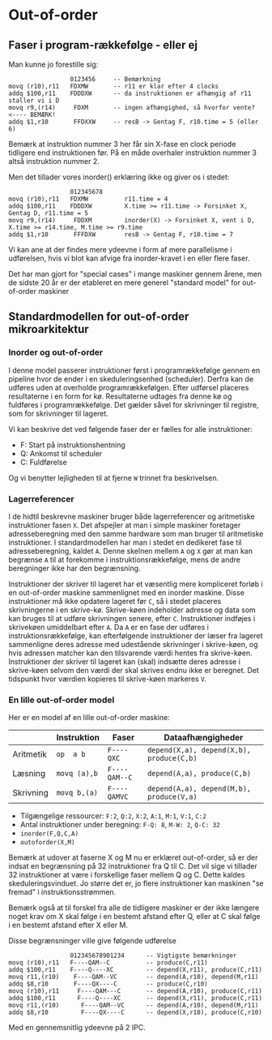 # Out-of-order

## Faser i program-rækkefølge - eller ej

Man kunne jo forestille sig:
~~~
                 0123456     -- Bemærkning
movq (r10),r11   FDXMW       -- r11 er klar efter 4 clocks
addq $100,r11    FDDDXW      -- da instruktionen er afhængig af r11 staller vi i D
movq r9,(r14)     FDXM       -- ingen afhængighed, så hvorfor vente?  <---- BEMÆRK!
addq $1,r10       FFDXXW     -- resB -> Gentag F, r10.time = 5 (eller 6)
~~~
Bemærk at instruktion nummer 3 her får sin X-fase en clock periode tidligere end instruktionen
før. På en måde overhaler instruktion nummer 3 altså instruktion nummer 2.

Men det tillader vores inorder() erklæring ikke og giver os i stedet:
~~~
                 012345678
movq (r10),r11   FDXMW          r11.time = 4
addq $100,r11    FDDDXW         X.time >= r11.time -> Forsinket X, Gentag D, r11.time = 5
movq r9,(r14)     FDDXM         inorder(X) -> Forsinket X, vent i D, X.time >= r14.time, M.time >= r9.time
addq $1,r10       FFFDXW        resB -> Gentag F, r10.time = 7
~~~

Vi kan ane at der findes mere ydeevne i form af mere parallelisme i udførelsen, hvis vi
blot kan afvige fra inorder-kravet i en eller flere faser.

Det har man gjort for "special cases" i mange maskiner gennem årene, men de sidste 20 år er der
etableret en mere generel "standard model" for out-of-order maskiner

## Standardmodellen for out-of-order mikroarkitektur

### Inorder og out-of-order

I denne model passerer instruktioner først i programrækkefølge gennem en pipeline hvor de ender i
en skeduleringsenhed (scheduler). Derfra kan de udføres uden at overholde programrækkefølgen.
Efter udførsel placeres resultaterne i en form for kø. Resultaterne udtages fra denne kø og fuldføres
i programrækkefølge. Det gælder såvel for skrivninger til registre, som for skrivninger til lageret.

Vi kan beskrive det ved følgende faser der er fælles for alle instruktioner:
* F: Start på instruktionshentning
* Q: Ankomst til scheduler
* C: Fuldførelse

Og vi benytter lejligheden til at fjerne `W` trinnet fra beskrivelsen.

### Lagerreferencer

I de hidtil beskrevne maskiner bruger både lagerreferencer og aritmetiske
instruktioner fasen `X`. Det afspejler at man i simple maskiner foretager
adresseberegning med den samme hardware som man bruger til aritmetiske
instruktioner. I standardmodellen har man i stedet en dedikeret fase til
adresseberegning, kaldet `A`. Denne skelnen mellem `A` og `X` gør at man kan
begrænse `A` til at forekomme i instruktionsrækkefølge, mens de andre
beregninger ikke har den begrænsning.

Instruktioner der skriver til lageret har et væsentlig mere kompliceret
forløb i en out-of-order maskine sammenlignet med en inorder maskine.
Disse instruktioner må ikke opdatere lageret før `C`, så i stedet
placeres skrivningerne i en skrive-kø. Skrive-køen indeholder adresse
og data som kan bruges til at udføre skrivningen senere, efter `C`.
Instruktioner indføjes i skrivekøen umiddelbart efter `A`. Da `A` er
en fase der udføres i instruktionsrækkefølge, kan efterfølgende instruktioner
der læser fra lageret sammenligne deres adresse med udestående skrivninger
i skrive-køen, og hvis adressen matcher kan den tilsvarende værdi hentes
fra skrive-køen. Instruktioner der skriver til lageret kan (skal) indsætte
deres adresse i skrive-køen selvom den værdi der skal skrives endnu ikke
er beregnet. Det tidspunkt hvor værdien kopieres til skrive-køen markeres `V`.

### En lille out-of-order model

Her er en model af en lille out-of-order maskine:

|           | Instruktion  | Faser        | Dataafhængigheder                          |
| --------- | -----------  | --------     | ------------------------------------------ |
| Aritmetik | `op  a b`    | `F----QXC`   | `depend(X,a), depend(X,b), produce(C,b)`   |
| Læsning   | `movq (a),b` | `F----QAM--C`| `depend(A,a), produce(C,b)`                |
| Skrivning | `movq b,(a)` | `F----QAMVC` | `depend(A,a), depend(M,b), produce(V,a)`   |

* Tilgængelige ressourcer: `F:2`, `Q:2`, `X:2`, `A:1`, `M:1`, `V:1`, `C:2`
* Antal instruktioner under beregning: `F-Q: 8`, `M-W: 2`, `Q-C: 32`
* `inorder(F,Q,C,A)`
* `outoforder(X,M)`

Bemærk at udover at faserne X og M nu er erklæret out-of-order, så er
der indsat en begrænsning på 32 instruktioner fra Q til C. Det vil sige
vi tillader 32 instruktioner at være i forskellige faser mellem Q og C.
Dette kaldes skeduleringsvinduet. Jo større det er, jo flere instruktioner
kan maskinen "se fremad" i instruktionsstrømmen.

Bemærk også at til forskel fra alle de tidligere maskiner er der ikke
længere noget krav om X skal følge i en bestemt afstand efter Q, eller
at C skal følge i en bestemt afstand efter X eller M.

Disse begrænsninger ville give følgende udførelse
~~~
                 012345678901234      -- Vigtigste bemærkninger
movq (r10),r11   F----QAM--C          -- produce(C,r11)
addq $100,r11    F----Q----XC         -- depend(X,r11), produce(C,r11) 
movq r11,(r10)    F----QAM--VC        -- depend(A,r10), depend(M,r11)
addq $8,r10       F----QX----C        -- produce(C,r10)
movq (r10),r11     F----QAM---C       -- depend(A,r10), produce(C,r11)
addq $100,r11      F----Q----XC       -- depend(X,r11), produce(C,r11)
movq r11,(r10)      F----QAM--VC      -- depend(A,r10), depend(M,r11)
addq $8,r10         F----QX----C      -- depend(X,r10), produce(C,r10)
~~~
Med en gennemsnitlig ydeevne på 2 IPC.


&nbsp;
